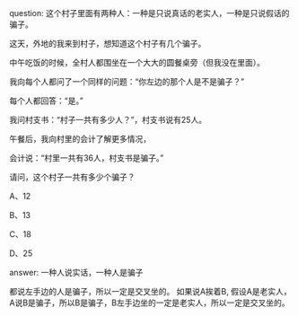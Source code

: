 question:
这个村子里面有两种人：一种是只说真话的老实人，一种是只说假话的骗子。

这天，外地的我来到村子，想知道这个村子有几个骗子。

中午吃饭的时候，全村人都围坐在一个大大的圆餐桌旁（但我没在里面）。

我向每个人都问了一个同样的问题：“你左边的那个人是不是骗子？”

每个人都回答：“是。”

我问村支书：“村子一共有多少人？”，村支书说有25人。

午餐后，我向村里的会计了解更多情况，

会计说：“村里一共有36人，村支书是骗子。”

请问，这个村子一共有多少个骗子？

A、12

B、13

C、18

D、25


answer:
一种人说实话，一种人是骗子

都说左手边的人是骗子，所以一定是交叉坐的。
如果说A挨着B, 假设A是老实人，A说B是骗子，所以B是骗子，B左手边坐的一定是老实人，所以一定是交叉坐的。
